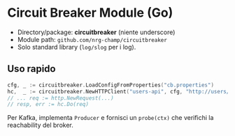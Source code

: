 <!-- v1 -->
<!-- README.md -->
# Circuit Breaker Module (Go)

- Directory/package: **circuitbreaker** (niente underscore)
- Module path: `github.com/nrg-champ/circuitbreaker`
- Solo standard library (`log/slog` per i log).

## Uso rapido
```go
cfg, _ := circuitbreaker.LoadConfigFromProperties("cb.properties")
hc,  _ := circuitbreaker.NewHTTPClient("users-api", cfg, "http://users/health", nil)
// ... req := http.NewRequest(...)
// resp, err := hc.Do(req)
```
Per Kafka, implementa `Producer` e fornisci un `probe(ctx)` che verifichi la reachability del broker.
